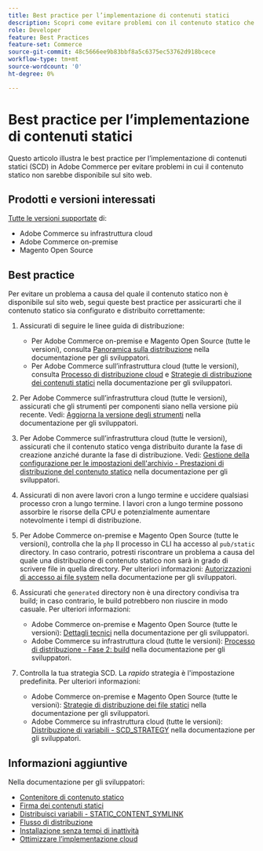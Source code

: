 ```yaml
---
title: Best practice per l’implementazione di contenuti statici
description: Scopri come evitare problemi con il contenuto statico che non viene visualizzato nella vetrina Adobe Commerce o Magenti Open Source.
role: Developer
feature: Best Practices
feature-set: Commerce
source-git-commit: 48c5666ee9b83bbf8a5c6375ec53762d918bcece
workflow-type: tm+mt
source-wordcount: '0'
ht-degree: 0%

---
```



# Best practice per l’implementazione di contenuti statici

Questo articolo illustra le best practice per l’implementazione di contenuti statici (SCD) in Adobe Commerce per evitare problemi in cui il contenuto statico non sarebbe disponibile sul sito web.

## Prodotti e versioni interessati

[Tutte le versioni supportate](../../../release/versions.md) di:

* Adobe Commerce su infrastruttura cloud
* Adobe Commerce on-premise
* Magento Open Source

## Best practice

Per evitare un problema a causa del quale il contenuto statico non è disponibile sul sito web, segui queste best practice per assicurarti che il contenuto statico sia configurato e distribuito correttamente:

1. Assicurati di seguire le linee guida di distribuzione:
   * Per Adobe Commerce on-premise e Magento Open Source (tutte le versioni), consulta [Panoramica sulla distribuzione](../../../configuration/deployment/overview.md) nella documentazione per gli sviluppatori.
   * Per Adobe Commerce sull’infrastruttura cloud (tutte le versioni), consulta [Processo di distribuzione cloud](https://devdocs.magento.com/cloud/deploy/cloud-deployment-process.html) e [Strategie di distribuzione dei contenuti statici](https://devdocs.magento.com/cloud/deploy/static-content-deployment.html) nella documentazione per gli sviluppatori.

1. Per Adobe Commerce sull’infrastruttura cloud (tutte le versioni), assicurati che gli strumenti per componenti siano nella versione più recente. Vedi: [Aggiorna la versione degli strumenti](https://devdocs.magento.com/cloud/release-notes/ece-release-notes.html) nella documentazione per gli sviluppatori.
1. Per Adobe Commerce sull’infrastruttura cloud (tutte le versioni), assicurati che il contenuto statico venga distribuito durante la fase di creazione anziché durante la fase di distribuzione. Vedi: [Gestione della configurazione per le impostazioni dell&#39;archivio - Prestazioni di distribuzione del contenuto statico](https://devdocs.magento.com/cloud/live/sens-data-over.html#cloud-confman-scd-over) nella documentazione per gli sviluppatori.
1. Assicurati di non avere lavori cron a lungo termine e uccidere qualsiasi processo cron a lungo termine. I lavori cron a lungo termine possono assorbire le risorse della CPU e potenzialmente aumentare notevolmente i tempi di distribuzione.
1. Per Adobe Commerce on-premise e Magento Open Source (tutte le versioni), controlla che la `php` Il processo in CLI ha accesso al `pub/static` directory. In caso contrario, potresti riscontrare un problema a causa del quale una distribuzione di contenuto statico non sarà in grado di scrivere file in quella directory. Per ulteriori informazioni: [Autorizzazioni di accesso ai file system](https://experienceleague.adobe.com/docs/commerce-operations/configuration-guide/deployment/file-system-permissions.html) nella documentazione per gli sviluppatori.
1. Assicurati che `generated` directory non è una directory condivisa tra build; in caso contrario, le build potrebbero non riuscire in modo casuale. Per ulteriori informazioni:
   * Adobe Commerce on-premise e Magento Open Source (tutte le versioni): [Dettagli tecnici](https://experienceleague.adobe.com/docs/commerce-operations/configuration-guide/deployment/technical-details.html) nella documentazione per gli sviluppatori.
   * Adobe Commerce su infrastruttura cloud (tutte le versioni): [Processo di distribuzione - Fase 2: build](https://devdocs.magento.com/cloud/reference/discover-deploy.html#cloud-deploy-over-phases-build) nella documentazione per gli sviluppatori.

1. Controlla la tua strategia SCD. La *rapido* strategia è l&#39;impostazione predefinita. Per ulteriori informazioni:
   * Adobe Commerce on-premise e Magento Open Source (tutte le versioni): [Strategie di distribuzione dei file statici](https://experienceleague.adobe.com/docs/commerce-operations/configuration-guide/cli/static-view/static-view-file-strategy.html) nella documentazione per gli sviluppatori.
   * Adobe Commerce su infrastruttura cloud (tutte le versioni): [Distribuzione di variabili - SCD\_STRATEGY](https://devdocs.magento.com/cloud/env/variables-deploy.html#scd_strategy) nella documentazione per gli sviluppatori.

## Informazioni aggiuntive

Nella documentazione per gli sviluppatori:

* [Contenitore di contenuto statico](https://developer.adobe.com/commerce/admin-developer/pattern-library/containers/static-content/)
* [Firma dei contenuti statici](https://experienceleague.adobe.com/docs/commerce-operations/configuration-guide/cache/static-content-signing.html)
* [Distribuisci variabili - STATIC\_CONTENT\_SYMLINK](https://devdocs.magento.com/cloud/env/variables-deploy.html#static_content_symlink)
* [Flusso di distribuzione](../../../performance/deployment-flow.md)
* [Installazione senza tempi di inattività](https://devdocs.magento.com/cloud/deploy/reduce-downtime.html)
* [Ottimizzare l’implementazione cloud](https://devdocs.magento.com/cloud/deploy/optimize-cloud-deployment.html)

